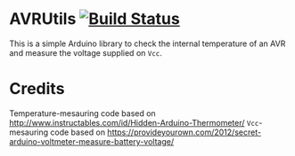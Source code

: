 # AVRUtils [![Build Status](https://travis-ci.org/sconaway/avrutils.svg?branch=master)](https://travis-ci.org/Sconaway/AVRUtils)


This is a simple Arduino library to check the internal temperature of an AVR and measure the voltage supplied on `Vcc`.

# Credits
 Temperature-mesauring code based on http://www.instructables.com/id/Hidden-Arduino-Thermometer/
 `Vcc`-mesauring code based on https://provideyourown.com/2012/secret-arduino-voltmeter-measure-battery-voltage/